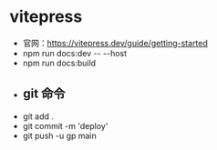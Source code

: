 # vitepress
- 官网：https://vitepress.dev/guide/getting-started
- npm run docs:dev -- --host
- npm run docs:build
- ## git 命令
- git add .
- git commit -m 'deploy'
- git push -u gp main